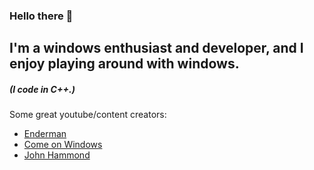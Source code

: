 ### Hello there 👋

## I'm a windows enthusiast and developer, and I enjoy playing around with windows.

##### (I code in C++.)


Some great youtube/content creators:
* [Enderman](https://www.malwarewatch.org/)
* [Come on Windows](https://www.youtube.com/@ComeonWindows)
* [John Hammond](https://www.youtube.com/@_JohnHammond)
